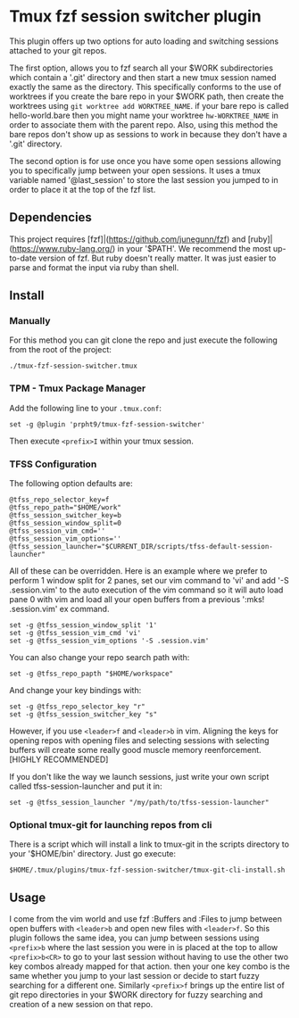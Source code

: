 # Tmux fzf session switcher plugin

This plugin offers up two options for auto loading and switching sessions attached to your git repos.

The first option, allows you to fzf search all your $WORK subdirectories which contain a '.git' directory and then start a new tmux session named exactly the same as the directory.  This specifically conforms to the use of worktrees if you create the bare repo in your $WORK path, then create the worktrees using `git worktree add WORKTREE_NAME`.  if your bare repo is called hello-world.bare then you might name your worktree `hw-WORKTREE_NAME` in order to associate them with the parent repo.  Also, using this method the bare repos don't show up as sessions to work in because they don't have a '.git' directory. 

The second option is for use once you have some open sessions allowing you to specifically jump between your open sessions. It uses a tmux variable named '@last_session' to store the last session you jumped to in order to place it at the top of the fzf list.

## Dependencies

This project requires [fzf]|(https://github.com/junegunn/fzf) and [ruby]|(https://www.ruby-lang.org/) in your '$PATH'.  We recommend the most up-to-date version of fzf.  But ruby doesn't really matter.  It was just easier to parse and format the input via ruby than shell.

## Install

### Manually

For this method you can git clone the repo and just execute the following from the root of the project:

``
./tmux-fzf-session-switcher.tmux
``

### TPM - Tmux Package Manager

Add the following line to your `.tmux.conf`:

``
set -g @plugin 'prpht9/tmux-fzf-session-switcher'
``

Then execute `<prefix>I` within your tmux session.

### TFSS Configuration

The following option defaults are:

```
@tfss_repo_selector_key=f
@tfss_repo_path="$HOME/work"
@tfss_session_switcher_key=b
@tfss_session_window_split=0
@tfss_session_vim_cmd=''
@tfss_session_vim_options=''
@tfss_session_launcher="$CURRENT_DIR/scripts/tfss-default-session-launcher"
```

All of these can be overridden.  Here is an example where we prefer to perform 1 window split for 2 panes, set our vim command to 'vi' and add '-S .session.vim' to the auto execution of the vim command so it will auto load pane 0 with vim and load all your open buffers from a previous ':mks! .session.vim' ex command.

```
set -g @tfss_session_window_split '1'
set -g @tfss_session_vim_cmd 'vi'
set -g @tfss_session_vim_options '-S .session.vim'
```

You can also change your repo search path with:

```
set -g @tfss_repo_papth "$HOME/workspace"
```

And change your key bindings with:

```
set -g @tfss_repo_selector_key "r"
set -g @tfss_session_switcher_key "s"
```

However, if you use ``<leader>f`` and ``<leader>b`` in vim.  Aligning the keys for opening repos with opening files and selecting sessions with selecting buffers will create some really good muscle memory reenforcement. [HIGHLY RECOMMENDED]

If you don't like the way we launch sessions, just write your own script called tfss-session-launcher and put it in:

```
set -g @tfss_session_launcher "/my/path/to/tfss-session-launcher"
```

### Optional tmux-git for launching repos from cli

There is a script which will install a link to tmux-git in the scripts directory to your '$HOME/bin' directory.  Just go execute:

``
$HOME/.tmux/plugins/tmux-fzf-session-switcher/tmux-git-cli-install.sh
``

## Usage

I come from the vim world and use fzf :Buffers and :Files to jump between open buffers with `<leader>b` and open new files with `<leader>f`.  So this plugin follows the same idea, you can jump between sessions using `<prefix>b` where the last session you were in is placed at the top to allow `<prefix>b<CR>` to go to your last session without having to use the other two key combos already mapped for that action.  then your one key combo is the same whether you jump to your last session or decide to start fuzzy searching for a different one.  Similarly `<prefix>f` brings up the entire list of git repo directories in your $WORK directory for fuzzy searching and creation of a new session on that repo.

